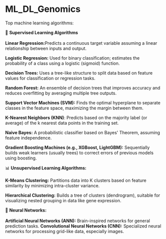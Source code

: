 # ML_DL_Genomics

Top machine learning algorithms:

🔢 <b>Supervised Learning Algorithms</b><br><br>
<b>Linear Regression:</b>Predicts a continuous target variable assuming a linear relationship between inputs and output.

<b>Logistic Regression:</b> Used for binary classification; estimates the probability of a class using a logistic (sigmoid) function.

<b>Decision Trees:</b> Uses a tree-like structure to split data based on feature values for classification or regression tasks.

<b>Random Forest:</b> An ensemble of decision trees that improves accuracy and reduces overfitting by averaging multiple tree outputs.

<b>Support Vector Machines (SVM):</b> Finds the optimal hyperplane to separate classes in the feature space, maximizing the margin between them.

<b>K-Nearest Neighbors (KNN)</b>: Predicts based on the majority label (or average) of the k nearest data points in the training set.

<b>Naive Bayes:</b> A probabilistic classifier based on Bayes' Theorem, assuming feature independence.

<b>Gradient Boosting Machines (e.g., XGBoost, LightGBM):</b> Sequentially builds weak learners (usually trees) to correct errors of previous models using boosting.

📊 <b>Unsupervised Learning Algorithms:</b><br><br>
<b>K-Means Clustering:</b> Partitions data into K clusters based on feature similarity by minimizing intra-cluster variance.

<b>Hierarchical Clustering:</b> Builds a tree of clusters (dendrogram), suitable for visualizing nested grouping in data like gene expression.

🧠 <b>Neural Networks:</b><br><br>
<b>Artificial Neural Networks (ANN):</b> Brain-inspired networks for general prediction tasks.
<b>Convolutional Neural Networks (CNN):</b> Specialized neural networks for processing grid-like data, especially images.

